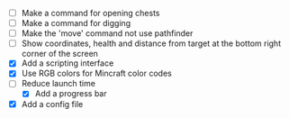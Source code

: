 * [ ] Make a command for opening chests
* [ ] Make a command for digging
* [ ] Make the 'move' command not use pathfinder
* [ ] Show coordinates, health and distance from target at the bottom right corner of the screen
* [X] Add a scripting interface
* [X] Use RGB colors for Mincraft color codes
* [ ] Reduce launch time
  * [X] Add a progress bar
* [X] Add a config file
